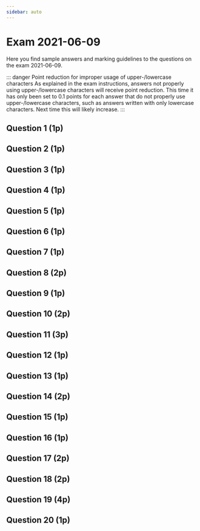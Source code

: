 ```yaml
---
sidebar: auto
---
```


<SetTitle title="Web Development - Advanced Concepts 2021" />

# Exam 2021-06-09
Here you find sample answers and marking guidelines to the questions on the exam 2021-06-09.

::: danger Point reduction for improper usage of upper-/lowercase characters
As explained in the exam instructions, answers not properly using upper-/lowercase characters will receive point reduction. This time it has only been set to 0.1 points for each answer that do not properly use upper-/lowercase characters, such as answers written with only lowercase characters. Next time this will likely increase.
:::

## Question 1 (1p)
<ExamQuestion>
<template v-slot:question>

In client-side JavaScript, event objects has a method called `preventDefault()`. Explain the result of calling this method, and give a practical example of when you would need to call it (no need to write any code, just describe a practical example using words).

</template>
<template v-slot:sample-answer>

By calling `preventDefault()`, you tell the web browser to not do what it usually does when the event happens. For example, if the event is a click on a link, you tell the web browser to not fetch the webpage the link leads to by calling this method, but simply to do nothing instead.

</template>
<template v-slot:marking-guidelines>

* 0.5 points for general description.
* 0.5 points for specific example.

</template>
</ExamQuestion>




## Question 2 (1p)
<ExamQuestion>
<template v-slot:question>

The code below does not work as it should (should count and display the number of paragraphs in the HTML code). Explain why it doesn't work as it should, and explain how the code should be altered to work as it should.

(no need to write any code, just explaining the changes that needs to be done to the code to make it work is enough)

```html
<!DOCTYPE html>
<html lang="en">
<head>
    <title>Paragraphs</title>
    <script>
        const paragraphs = document.querySelectorAll('p')
        const numberOfParagraphsSpan = document.getElementById('numberOfParagraphs')
        numberOfParagraphsSpan.innerHTML = paragraphs.length
    </script>
</head>
<body>
    <p>Para 1</p>
    <p>Para 2</p>
    <p>Para 3</p>
    <div>There are <span id="numberOfParagraphs"></span> paragraphs above.</div>
</body>
</html>
```

</template>
<template v-slot:sample-answer>

The code doesn't work as intended because the JavaScript code will be executed before the Document Object Model has been loaded by the web browser (before the web browser has read/parsed all the HTML code). Consequently, `document.querySelectorAll('p')` will return no paragraphs, etc.

To make the code work as it should, the current JavaScript code needs to be executed after the Document Object Model has been loaded. That can be achieved by listening for the `DOMContentLoaded` event, and execute the JavaScript code above when that event has happened. 

</template>
<template v-slot:marking-guidelines>

* 0.5 points for explaining the problem.
* 0.5 points for describing a solution.

</template>
</ExamQuestion>




## Question 3 (1p)
<ExamQuestion>
<template v-slot:question>

The code below does not work as it should (display the sum of the numbers in the `<input>` elements in the `<span>` element when the `<button>` element is clicked). Explain why it doesn't work as it should, and explain how the code should be altered to work as it should.

(no need to write any code, just explaining the changes that needs to be done to the code to make it work is enough)

```html
<!DOCTYPE html>
<html lang="en">
<head>
    <title>Sum Computer</title>
    <script>
        const x = parseFloat(document.querySelector('#x').value || '0')
        const y = parseFloat(document.querySelector('#y').value || '0')
        document.querySelector('#computeButton').addEventListener('click', function(){
            document.querySelector('#sum').innerText = x+y
        })
    </script>
</head>
<body>
    <input id="x"> + <input id="y"> <button id="computeButton">=</button> <span id="sum"></span>
</body>
</html>
```

</template>
<template v-slot:sample-answer>

The problem here is, as in the previous question, that the JavaScript code is executed before the Document Object Model has been loaded. Therefor (as an example), `document.querySelector('#x')` won't return a reference to one of the `<input>` elements. So, just as in the previous question, a solution can be to execute the code when the `DOMContentLoaded` event happens.

But then there is one more problem: the values from the `<input>` elements will only be read once (when the `DOMContentLoaded` event happens). So `x` and `y` will always be zero. To fix this, the lines of code creating these two variables needs to be moved into the click listener, so they are executed each time the user clicks on the `#computeButton`.

</template>
<template v-slot:marking-guidelines>

* 0.5 points for `x` and `y` always 0.
* 0.5 points for moving the two lines of code into the click listener.
* -0.25 points for not mentioning the problem with JS code executed before DOM loaded.

</template>
</ExamQuestion>




## Question 4 (1p)
<ExamQuestion>
<template v-slot:question>

Match each HTTP status code with its reason phrase.

Status codes: `200` `201` `400` `401` `405`

Reason Phrases: `Method Not Allowed` `OK` `Created` `Bad Request` `Unauthorized`

All needs to be matched right to get any points.

</template>
<template v-slot:sample-answer>

`200` - `OK`\
`201` - `Created`\
`400` - `Bad Request`\
`401` - `Unauthorized`\
`405` - `Method Not Allowed`

</template>
<template v-slot:marking-guidelines>

* 1 point for all correct.

</template>
</ExamQuestion>



## Question 5 (1p)
<ExamQuestion>
<template v-slot:question>

In an HTTP request, information can be passed both in the body of the request and in the query string. Explain when you should use which one.

</template>
<template v-slot:sample-answer>

If the information is used to identify which resource the request is about, the information should be passed in the query string, so it's part of the URI.

Otherwise, if the information is part of a resource the client sends to a server, it should be passed in the body of the request.

</template>
<template v-slot:marking-guidelines>

* 0.5 points for when it should be sent in the query string.
* 0.5 points for when it should be sent in the body.
OR
* 0.25 points for saying something like "`POST`/`PUT`=body, `GET`/`DELETE`=query string".

</template>
</ExamQuestion>




## Question 6 (1p)
<ExamQuestion>
<template v-slot:question>

Explain what the HTTP headers `Content-Type` and `Accept` are used for.

</template>
<template v-slot:sample-answer>

The `Content-Type` header is used in HTTP requests and responses to tell the receiver in which data format the body of the request/response is written in.

The `Accept` header is used in HTTP requests to specify which data format the body in the HTTP response should (preferably) be written in.

</template>
<template v-slot:marking-guidelines>

* 0.25 points for what `Content-Type` is used for.
* 0.25 points for `Content-Type` used in requests and responses.
* 0.25 points for what `Accept` is used for.
* 0.25 points for `Accept` is only used in requests.

</template>
</ExamQuestion>




## Question 7 (1p)
<ExamQuestion>
<template v-slot:question>

Explain what a docker container and a docker image is.

</template>
<template v-slot:sample-answer>

A *Docker Image* is a description of everything needed to run an application, including which operating system to use, which libraries the application needs, the code for the application, the command to start the application, etc.

A *Docker Container* is something we can use to run a Docker Image (by extension to run the application in the image) in an isolated environment.

</template>
<template v-slot:marking-guidelines>

* 0.5 points for correct Docker Image explanation (app, code, libs, etc.).
* 0.5 points for correct Docker Container explanation (run an image/the app in the image).
* -0.25 points for not mentioning what an image consists of.

</template>
</ExamQuestion>





## Question 8 (2p)
<ExamQuestion>
<template v-slot:question>

Is it easier to scale an application *vertically* or *horizontally*? Justify your answer.

</template>
<template v-slot:sample-answer>

Horizontal scaling is when you run your application on multiple machines at the same time. Setting up this is hard, since you need to coordinate which machine to carry out which job (i.e. have a load balancer) and to synchronize the application's state across the different machines.

Vertical scaling is when you run your application on a more powerful machine. This scaling approach is easy: just buy a more powerful machine, no need to worry about synchronizing the application's state or to distribute the work that should be carried out. However, it is more limited, since you can't scale as much as in horizontal scaling, so it is harder to scale more.

</template>
<template v-slot:marking-guidelines>

* 2 point for correct answer and motivating why horizontal is harder (requires description of both ways).

</template>
</ExamQuestion>



## Question 9 (1p)
<ExamQuestion>
<template v-slot:question>

To prevent SQL injections, one should usually not create SQL queries with input from the client like this:

```js
// ...
const enteredAge = request.body.age
const query = "SELECT * FROM accounts WHERE age = "+enteredAge
// ...
```

But if we in the HTML code use `<input name="age" type="number">` instead of `<input name="age" type="text">`, then users can only enter numbers in the input field, and with just numbers one can't modify the SQL query to give it another meaning than what was intended. So if one uses `<input name="age" type="number">` in the HTML code, is it safe to insert the entered value directly into the query, as done above? Justify your answer.

</template>
<template v-slot:sample-answer>

No, inserting client-side provided values directly into an SQL query is never secure, even if `type="number"` is used, because when the server receives the request, there's no way for the server to know that the request actually came from the submission of the form, or if a hacker has crafted his own manual request where he has written a value that is not a number.

</template>
<template v-slot:marking-guidelines>

* 1 point for correct answer and justification.

</template>
</ExamQuestion>



## Question 10 (2p)
<ExamQuestion>
<template v-slot:question>

Explain what MVC is, which parts it consists of and what each part is used for. Then also explain how web applications use MVC.

Don't write any code.

</template>
<template v-slot:sample-answer>

MVC is a design pattern describing a way to design/structure the code for the graphical user interface part of an application.

The MVC design pattern consists of three different parts: models, views and controllers.

* A *Model* contains the data that should be visualized in the GUI.
* A *View* contains the code that visualizes the data in a Model. 
* A *Controller* picks which Model and View that should be used, and also listen for user interaction in the View and do what the user wants when the interactions happens, such as changing the data in the Model or using another View.

When web applications make use of the MVC design pattern, Controllers listen for incoming HTTP requests, and when they receive one, they create a Model with the data that should be sent back, and then passes that data to a View, which embeds it in HTML code, and then the Controller sends back the HTML code from the View.

</template>
<template v-slot:marking-guidelines>

* 0.5 points for what MVC is.
* 0.33 points for each part name and description of each part.
* 0.5 points for how web applications makes use of MVC (controllers use HTTP, Views produces HTML).

</template>
</ExamQuestion>



## Question 11 (3p)
<ExamQuestion>
<template v-slot:question>

Explain what a three-layered architecture is, which parts it consists of and what each part is used for. Then also explain how web applications use a three-layered architecture.

Don't write any code.

</template>
<template v-slot:sample-answer>

A three-layered architecture is a way organize the code of an application in three different layers, each with their own responsibilities:

* The *Data Access Layer* contains the code for storing and retrieving the data the application needs to store. It usually provides CRUD (Create, Read, Update and Delete) operations for this.
* The *Business Logic Layer* contains the code for carrying out the tasks the user wants, such as computing for how many days the user has been using the application, computing how much the user should pay for the products put in a shopping bag, etc. It also contains authorization (for example, only allow the user to use the application if the user has paid for the application of if the test period is not yet over) and validation (e.g. checking if data entered in forms are valid).
* The *Presentation Layer* is responsible for implementing an interface through which the application can be used, for example a graphical user interface that humans can use. When the interfaced is used (for example a button is clicked), the Presentation Layer asks the Business Logic Layer to execute the task the button is associated with.

In web applications, the Presentation Layer is responsible for receiving HTTP requests, and then ask the Business Logic Layer to carry out the requests. The Data Access Layer often store the data in a database. The Presentation Layer is also responsible for generating the HTTP response to send back, containing the HTML and CSS code the web browser use to display the webpage in the response.

</template>
<template v-slot:marking-guidelines>

* 0.5 points for what it is.
* 0.25 points for each part name.
* 0.25 points for each part used for.
* 0.5 points for how web app use it.
* 0.5 points for good quality answers.

</template>
</ExamQuestion>



## Question 12 (1p)
<ExamQuestion>
<template v-slot:question>

In a three-layered architecture, if you would add code fetching data from another server (e.g. via a REST API), in which layer would you put that code? Justify your answer.

</template>
<template v-slot:sample-answer>

Since the code has nothing to do with implementing an interface through which the user can use our application, it certainly doesn't belong to the Presentation Layer. Further more, if we put the code here, we would need o duplicate it if we implement one more Presentation Layer later.

The name Data Access Layer suggest it should be put there. But if it is, and we later need to change the implementation of the Data Access Layer (e.g. implement a new one since we want to store our data in a non-relational database instead of a relational database), then the code for fetching the data needs to be duplicated in our two Data Access Layers. This suggest it doesn't belong here either.

This leaves us with The Business Logic Layer as our only choice. By putting the code here, it can be re-used in multiple Presentation Layers, and we can implement multiple different Data Access Layers without having to worry about re-implementing it.

</template>
<template v-slot:marking-guidelines>

* 1 point for justification for Business Logic Layer.
* 0.5 points for justification Data Access Layer.

</template>
</ExamQuestion>



## Question 13 (1p)
<ExamQuestion>
<template v-slot:question>

In a REST API, to delete all movies released year `1990`, one should send a `POST` request like this:

```http
POST /movies/delete HTTP/1.1
Host: the-server.com
Content-Type: application/json
Content-Length: 14

{"year": 1990}
```

Is this a good or bad REST API design? Justify your answer.

(no need to think about security for this question).

</template>
<template v-slot:sample-answer>

No, that's not a good design of a REST API since it doesn't make proper use of HTTP:

* The request is about deleting a resource. Then the `DELETE` method should be used, and not the `POST` method.
* The URI should just identify the resource(s) the request is about. It should not contain `delete`.
* The body of the request is used to identify the resource(s) the request is about. It should be in the query string instead, i.e. the URI should be `/movies?year=1990`.

</template>
<template v-slot:marking-guidelines>

* 0.33 points for correct method.
* 0.33 points for `delete` not in URI.
* 0.33 points for the body info in the query string.

</template>
</ExamQuestion>



## Question 14 (2p)
<ExamQuestion>
<template v-slot:question>

Explain what a JWT is, which parts it consists of and what each part is used for. Make sure to mention all details so the reader understand why they are secure to use.


</template>
<template v-slot:sample-answer>

A JSON Web Token (JWT) is a string that represents some data called *claims*. JWTs are self-contained, meaning the data is stored in the token itself (compared to other type of tokens that can be only identifiers for where the data is stored).

A JWT consists of three parts and has the format `aaa.bbb.ccc`:

* The `aaa` part is the Header. It contains meta information about the token, such as which type of token it is, and which algorithm that was used to compute the Signature (third part) of the token. This information is expressed as a JSON object, which then is encoded in Base64Url format.
* The `bbb` part is the Payload. It contains the claims the token represents. The claims are expressed as a JSON object, which then is encoded in Base64Url format.
* The `ccc` part is the Signature. The one who creates the token decides what should be put in the token (i.e. the `aaa` and `bbb` part), then it uses the algorithm specified in the Header to compute the Signature, which is a signed value of the `aaa.bbb` part. The creator can then use the Signature to verify that no one has changed the data in the token (e.g. compute it again in a token it receives, and see that it matches the Signature in the received token), i.e. the token was created by itself.

One way to compute the Signature is by hashing `aaa.bbb` concatenated with a secret string only the creator knows. This way, if a hacker changes the claims in the token after having received it, the creator will compute a different signature, and find the token invalid. For a hacker to make a valid token, she also needs to change the signature to a valid signature, but she can't do that since she doesn't know the secret string the creator is using.

</template>
<template v-slot:marking-guidelines>

* 0.25 points for "what it is" (`aaa.bbb.ccc` format, etc.).
* 0.25 points for each part name.
* 0.25 points for each part description.
* 0.25 points for answers that clearly explains why they are secure (among other things, that the server re-computes the signature each time it receives the token).

</template>
</ExamQuestion>



## Question 15 (1p)
<ExamQuestion>
<template v-slot:question>

Explain why REST API:s often need to send back not only an Access Token, but also an ID Token, when the user logs in.

</template>
<template v-slot:sample-answer>

The client can use an Access Token for authorization, i.e. as a proof of having logged in to a specific account/be allowed to do some specific things. But it contains no information for the clients to figure out which account the user logged in to. For that, the client needs to check the data in the ID Token, and (for example), find out the account's id and can thereafter fetch resources belonging to that account.

</template>
<template v-slot:marking-guidelines>

* 1 point for correct explanation.
* -0.25 points for saying ID Tokens are more secure.

</template>
</ExamQuestion>



## Question 16 (1p)
<ExamQuestion>
<template v-slot:question>

Does an ID Token have to be a JWT? Justify your answer.

</template>
<template v-slot:sample-answer>

Yes, according to the OpenID Connect specification ID Token must be implemented as JSON Web Tokens.

</template>
<template v-slot:marking-guidelines>

* 1 point for correct answer and valid justification.

</template>
</ExamQuestion>





## Question 17 (2p)
<ExamQuestion>
<template v-slot:question>

Out of SOP and CORS, which one improves web security the most? Justify your answer.

</template>
<template v-slot:sample-answer>

Same-Origin Policy (SOP) makes web browsers more secure than Cross-Origin Resource Sharing (CORS) does. SOP forbids most cross-site requests. CORS on the other hand rather makes web browsers less secure, since it relaxes SOP (i.e. allows some cross-site requests SOP wouldn't allow).

</template>
<template v-slot:marking-guidelines>

* 2 point for correct answer and valid justification.
* -0.25 points for answering with an "opinion".

</template>
</ExamQuestion>




## Question 18 (2p)
<ExamQuestion>
<template v-slot:question>

Explain why web browsers don't allow cross-site requests (unless CORS is supported by the server receiving the cross-site request or the request is a "simple request") by giving an example of how a hacker could take advantage of it. No need to show any code, just describing how a hacker could try to take advantage of it using words is enough, but be sure to mention details.

</template>
<template v-slot:sample-answer>

If web browsers would allow all cross-site requests, then a hacker could setup his own website with some bad client-side code taking advantage of this:

1. The hacker manages to trick a user to visit his website (for example by sending an email to the user containing a link to his website, which the user clicks on).
2. The website opens in the user's web browser, which executes the website's client-side code.
3. The client-side code tells the web browser to send an HTTP GET request for the user's Facebook account (the user has already logged in to the Facebook account before, and the web browser remembers this in a cookie), and get back details about the Facebook account others should not be able to see.
4. The client-side code tells the user's web browser to sends this information in an HTTP request to the hackers server.
5. The server stores the information.
6. The hacker logins on his server and read the sensitive information.

Since web browsers don't allow cross-site requests, (3) described above doesn't work, and a hacker can't do this.

</template>
<template v-slot:marking-guidelines>

* 0 points for just saying something like "hacker can get sensitive information" without any details.
* 0.66 points for hacker have put bad client-side code on a website.
* 0.66 points for that the hacker must trick the user to that website.
* 0.66 points for what the back client-side code does.

::: warning Note!
Answers that make it sound like hackers could exploit this on any website is at most rewarded 0.66 points.
:::

</template>
</ExamQuestion>




## Question 19 (4p)
<ExamQuestion>
<template v-slot:question>

The function `getBookById(id, callback)` can be used to fetch a book with a specific id asynchronously from the server like this:

```js
getBookById(3, function(book, error){
    if(error){
        // Couldn't fetch the book.
    }else{
        // Do something with the book.
    }
})
```

Create the function `getTwoBooksById(id1, id2, callback)`, that fetches the books with the given ids and then calls the callback function, so it can be used like this:

```js
getTwoBooksById(4, 7, function(book1, book2, error){
    if(error){
        // Couldn't fetch both books.
    }else{
        // Do something with the books.
    }
})
```

The callback function should be called only one time, and if any book can't be fetched, `book1` and `book2` should be `null`, and `error` should be the error `getBookById()` sent back.

Implement two different versions of `getTwoBooksById(id1, id2, callback)`, one that fetches the books in parallel, and one that fetches books in sequential order (e.g. starts to fetch the book with `id2` when it has fetched the book with `id1`). Indicate which version is which.

</template>
<template v-slot:sample-answer>

```js
// Parallel version.
function getTwoBooksById(id1, id2, callback){
    
    let book1 = null
    let error1 = null
    let book2 = null
    let error2 = null
    
    getBookById(id1, function(book, error){
        book1 = book
        error1 = error
        sendBackIfDone()
    })
    getBookById(id2, function(book, error){
        book2 = book
        error2 = error
        sendBackIfDone()
    })
    
    let hasSentBack = false
    function sendBackIfDone(){
        if(!hasSentBack){
            const error = error1 || error2
            if(error){
                callback(null, null, error)
                hasSentBack = true
            }else if(book1 && book2){
                callback(book1, book2, null)
                hasSentBack = true
            }
        }
    }
    
}

// Sequential version.
function getTwoBooksById(id1, id2, callback){
    
    getBookById(id1, function(book1, error1){
        if(error1){
            callback(null, null, error1)
        }else{
            getBookById(id2, function(book2, error2){
                if(error2){
                    callback(null, null, error2)
                }else{
                    callback(book1, book2, null)
                }
            })
        }
    })
    
}

```

</template>
<template v-slot:marking-guidelines>

Parallel version:

* 0.5 points for sending requests in parallel.
* 1.5 points for also using callback correct.

Sequential version:

* 0.5 points for sending requests sequentially.
* 1.5 points for also using callback correct.

For each version:

* -0.1 point for missing function keyword.
* -0.1 points for not using const/let/var correct.
* -0.25 points for code duplication.
* -0.25 points for passing wrong type of values to callback.
* -0.5 points for mixing parallel and sequential.
* -0.5 points for callback being called multiple times.

* -0.25 points for not using loop.
* -0.1 points for not write loop header correct.
* -0.1 points for using global variable.
* -0.1 points for indentation error.
* -0.1 points for spelling mistake in function/variable.

</template>
</ExamQuestion>




## Question 20 (1p)
<ExamQuestion>
<template v-slot:question>

The asynchronous function `getUserById(userId)` returns back a promise and can be used like this:

```js
getUserById(3).then(function(user){
    console.log(user.username)
}).catch(function(error){
    console.log("Could not fetch the user.")
})
```

Now Alice wants you to implement the function `getUserByIdWithCallback(userId, callback)`, which should call `getUserById(userId)`, and then call the `callback` function with appropriate values. Implemented properly, one should be able to use it like this:

```js
getUserByIdWithCallback(3, function(user, error){
    if(error){
        console.log("Could not fetch the user.")
    }else{
        console.log(user.username)
    }
})
```

</template>
<template v-slot:sample-answer>

```js
function getUserByIdWithCallback(id, callback){
    getUserById(3).then(function(user){
        callback(user, null)
    }).catch(function(error){
        callback(null, error)
    })
}
```

</template>
<template v-slot:marking-guidelines>

* 1 point for correct answer.
* -0.1 for passing wrong error to callback.

</template>
</ExamQuestion>